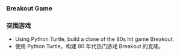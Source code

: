 ### Breakout Game
### 突围游戏

* Using Python Turtle, build a clone of the 80s hit game Breakout.
* 使用 Python Turtle，构建 80 年代热门游戏 Breakout 的克隆。

